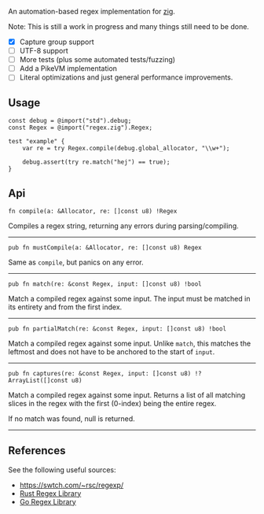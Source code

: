 An automation-based regex implementation for [zig](http://ziglang.org/).

Note: This is still a work in progress and many things still need to be done.

 - [x] Capture group support
 - [ ] UTF-8 support
 - [ ] More tests (plus some automated tests/fuzzing)
 - [ ] Add a PikeVM implementation
 - [ ] Literal optimizations and just general performance improvements.

## Usage

```
const debug = @import("std").debug;
const Regex = @import("regex.zig").Regex;

test "example" {
    var re = try Regex.compile(debug.global_allocator, "\\w+");

    debug.assert(try re.match("hej") == true);
}
```

## Api

```
fn compile(a: &Allocator, re: []const u8) !Regex
```

Compiles a regex string, returning any errors during parsing/compiling.

---

```
pub fn mustCompile(a: &Allocator, re: []const u8) Regex
```

Same as `compile`, but panics on any error.

---

```
pub fn match(re: &const Regex, input: []const u8) !bool
```

Match a compiled regex against some input. The input must be matched in its
entirety and from the first index.

---

```
pub fn partialMatch(re: &const Regex, input: []const u8) !bool
```

Match a compiled regex against some input. Unlike `match`, this matches the
leftmost and does not have to be anchored to the start of `input`.

---

```
pub fn captures(re: &const Regex, input: []const u8) !?ArrayList([]const u8)
```

Match a compiled regex against some input. Returns a list of all matching
slices in the regex with the first (0-index) being the entire regex.

If no match was found, null is returned.

---

## References

See the following useful sources:
 - https://swtch.com/~rsc/regexp/
 - [Rust Regex Library](https://github.com/rust-lang/regex)
 - [Go Regex Library](https://github.com/golang/go/tree/master/src/regexp)
